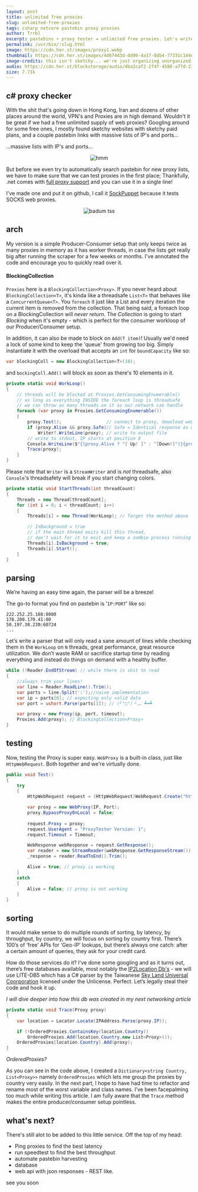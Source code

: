 ```yaml
---
layout: post
title: unlimited free proxies
slug: unlimited-free-proxies
tags: csharp netcore pastebin proxy proxies
author: Trrbl
excerpt: pastebins + proxy tester = unlimited free proxies. Let's write everything we need and build a database of working proxies. Starting with a simple C# console app that checks if a proxy is working.
permalink: /usr/bin/:slug.html
image: https://cdn.her.st/images/proxy1.webp
thumbnail: https://cdn.her.st/images/4d67443d-dd90-4a17-8db4-77331c144e24.webp
image-credits: this isn't sketchy... we're just organizing unorganized public lists into a database...
audio: https://cdn.her.st/blockstorage/audio/4ba2caf2-2f47-4588-a77d-236c975efd2e.mp3
size: 7.71k
---
```


## c# proxy checker

With the shit that's going down in Hong Kong, Iran and dozens of other places around the world, VPN's and Proxies are in high demand. Wouldn't it be great if we had a free unlimited supply of web proxies? Googling around for some free ones, I mostly found sketchy websites with sketchy paid plans, and a couple pastebin links with massive lists of IP's and ports... 

...massive lists with IP's and ports...
<center> <img class="lazyload" data-src="https://cdn.her.st/images/i.png" alt="hmm"> </center>

But before we even try to automatically search pastebin for new proxy lists, we have to make sure that we can test proxies in the first place; Thankfully, .net comes with [full proxy support](https://docs.microsoft.com/en-us/dotnet/framework/network-programming/how-to-enable-a-webrequest-to-use-a-proxy-to-communicate-with-the-internet) and you can use it in a single line!

I've made one and put it on github, I call it [SockPuppet](https://github.com/Alumniminium/SockPuppet) because it tests SOCKS web proxies.
<center><img class="lazyload" data-src="https://cdn.her.st/images/badum.webp" alt="badum tss"></center>

## arch
My version is a simple Producer-Consumer setup that only keeps twice as many proxies in memory as it has worker threads, in case the lists get really big after running the scraper for a few weeks or months. I've annotated the code and encourage you to quickly read over it. 

#### BlockingCollection<T> 
`Proxies` here is a `BlockingCollection<Proxy>`. If you never heard about `BlockingCollection<T>`, it's kinda like a threadsafe `List<T>` that behaves like a `ConcurrentQueue<T>`. You `foreach` it just like a List and every iteration the current item is removed from the collection. That being said, a foreach loop on a BlockingCollection will *never return*. The *Collection* is going to start *Blocking* when it's  empty - which is perfect for the consumer workloop of our Producer/Consumer setup.

In addition, it can also be made to block on `Add(T item)`! Usually we'd need a lock of some kind to keep the 'queue' from growing too big. Simply instantiate it with the overload that accepts an `int` for `boundCapacity` like so: 
```csharp
var blockingColl = new BlockingCollection<T>(10);
```
and `bockingColl.Add()` will block as soon as there's 10 elements in it. 

```csharp
private static void WorkLoop()
{
    // threads will be blocked at Proxies.GetConsumingEnumerable()
    // as long as everything INSIDE the foreach loop is threadsafe
    // we can throw as many threads on it as our network can handle
    foreach (var proxy in Proxies.GetConsumingEnumerable())
    {
        proxy.Test();                 // connect to proxy, download website
        if (proxy.Alive && proxy.Safe)// Safe = Identical response as without proxy
            Writer?.WriteLine(proxy); // write to output file
        // write to stdout, IP starts at position 8
        Console.WriteLine($"{(proxy.Alive ? "[ Up! ]" : "[Down!]")}{proxy}");
        Trace(proxy);
    }
}
```
Please note that `Writer` is a `StreamWriter` and is *not* threadsafe, also `Console`'s threadsafety will break if you start changing colors.

```csharp
private static void StartThreads(int threadCount)
{
    Threads = new Thread[threadCount];
    for (int i = 0; i < threadCount; i++)
    {
        Threads[i] = new Thread(WorkLoop); // Target the method above

        // IsBackground = true
        // if the main thread exits kill this thread,
        // don't wait for it to exit and keep a zombie process running
        Threads[i].IsBackground = true; 
        Threads[i].Start();
    }
}
```

## parsing
We’re having an easy time again, the parser will be a breeze!

The go-to format you find on pastebin is '`IP:PORT`' like so:
```
222.252.25.168:8080
178.200.170.41:80
50.197.38.230:60724
...
```
Let’s write a parser that will only read a sane amount of lines while checking them in the `WorkLoop` on `N` threads, great performance, great resource utilization. We don’t waste RAM or sacrifice startup time by reading everything and instead do things on demand with a healthy buffer.
```csharp
while (!Reader.EndOfStream) // while there is shit to read
{
    //always trim your lines!
    var line = Reader.ReadLine().Trim();
    var parts = line.Split(':');//naive implementation
    var ip = parts[0]; // expecting only valid data
    var port = ushort.Parse(parts[1]); // (╯°□°）╯︵ ┻━┻ 

    var proxy = new Proxy(ip, port, timeout);
    Proxies.Add(proxy); // BlockingCollection<Proxy>
}
```

## testing
Now, testing the Proxy is super easy. `WebProxy` is a built-in class, just like `HttpWebRequest`. Both together and we're virtually done.

```csharp
public void Test()
{
    try
    {
        HttpWebRequest request = (HttpWebRequest)WebRequest.Create("https://her.st");

        var proxy = new WebProxy(IP, Port);
        proxy.BypassProxyOnLocal = false;
        
        request.Proxy = proxy;
        request.UserAgent = "ProxyTester Version: 1";
        request.Timeout = Timeout;

        WebResponse webResponse = request.GetResponse();
        var reader = new StreamReader(webResponse.GetResponseStream());
        _response = reader.ReadToEnd().Trim();

        Alive = true; // proxy is working
    }
    catch
    {
        Alive = false; // proxy is not working
    }
}
```

## sorting

It would make sense to do multiple rounds of sorting, by latency, by throughput, by country, we will focus on sorting by country first. There’s 100’s of ‘free’ APIs for ‘Geo-IP’ lookups, but there’s always one catch: after a certain amount of queries, they ask for your credit card.

How do those services do it? I’ve done some googling and as it turns out, there’s free databases available, most notably the [IP2Location Db's](https://www.ip2location.com/database) - we will use LITE-DB5 which has a C# parser by the Taiwanese [Sky Land Universal Coorporation](https://github.com/SkyLandTW) licensed under the Unlicense. Perfect. Let’s legally steal their code and hook it up.

*I will dive deeper into how this db was created in my next networking article*
```csharp
private static void Trace(Proxy proxy)
{
    var location = Locator.Locate(IPAddress.Parse(proxy.IP));

    if (!OrderedProxies.ContainsKey(location.Country))
        OrderedProxies.Add(location.Country,new List<Proxy>());
    OrderedProxies[location.Country].Add(proxy);
}
```
*OrderedProxies?*

As you can see in the code above, I created a `Dictionary<string Country, List<Proxy>>` namely `OrderedProxies` which lets me group the proxies by country very easily. In the next part, I hope to have had time to refactor and rename most of the worst variable and class names. I’ve been facepalming too much while writing this article. I am fully aware that the `Trace` method makes the entire producer/consumer setup pointless.

## what's next?

There's still alot to be added to this little service. Off the top of my head:

* Ping proxies to find the best latency
* run speedtest to find the best throughput
* automate pastebin harvesting
* database
* web api with json responses - REST like.

see you soon
